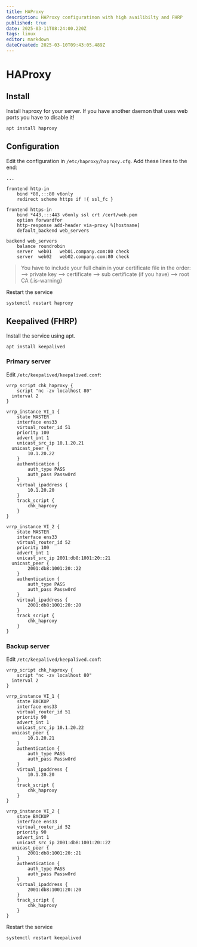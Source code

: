 ```yaml
---
title: HAProxy
description: HAProxy configuratinon with high availibilty and FHRP
published: true
date: 2025-03-11T08:24:00.220Z
tags: linux
editor: markdown
dateCreated: 2025-03-10T09:43:05.489Z
---
```


# HAProxy

## Install
Install haproxy for your server. If you have another daemon that uses web ports you have to disable it!
```
apt install haproxy
```

## Configuration
Edit the configuration in `/etc/haproxy/haproxy.cfg`. Add these lines to the end:
```
...

frontend http-in
	bind *80,:::80 v6only
	redirect scheme https if !{ ssl_fc }
  
frontend https-in
	bind *443,:::443 v6only ssl crt /cert/web.pem
	option forwardfor
	http-response add-header via-proxy %[hostname]
	default_backend web_servers
  
backend web_servers
	balance roundrobin
	server	web01	web01.company.com:80 check
	server	web02	web02.company.com:80 check
```

> You have to include your full chain in your certificate file in the order:
> --> private key
> --> certificate
> --> sub certificate (if you have)
> --> root CA
>{.is-warning}

Restart the service
```
systemctl restart haproxy
```

## Keepalived (FHRP)
Install the service using apt.
```
apt install keepalived
```

### Primary server
Edit `/etc/keepalived/keepalived.conf`:
```
vrrp_script chk_haproxy {
	script "nc -zv localhost 80"
  interval 2
}

vrrp_instance VI_1 { 
	state MASTER 
	interface ens33 
	virtual_router_id 51 
	priority 100	
	advert_int 1	
	unicast_src_ip 10.1.20.21
  unicast_peer {
		10.1.20.22
	}
	authentication {
		auth_type PASS
		auth_pass Passw0rd
	}
	virtual_ipaddress {
		10.1.20.20
	}
	track_script {
		chk_haproxy
	}
}

vrrp_instance VI_2 {
	state MASTER 
	interface ens33 
	virtual_router_id 52 
	priority 100
	advert_int 1
	unicast_src_ip 2001:db8:1001:20::21
  unicast_peer {
		2001:db8:1001:20::22
	}
	authentication {
		auth_type PASS
		auth_pass Passw0rd
	}
	virtual_ipaddress {
		2001:db8:1001:20::20
	}
	track_script {
		chk_haproxy
	}
}
```

### Backup server
Edit `/etc/keepalived/keepalived.conf`:
```
vrrp_script chk_haproxy {
	script "nc -zv localhost 80"
  interval 2
}

vrrp_instance VI_1 { 
	state BACKUP 
	interface ens33
	virtual_router_id 51 
	priority 90
	advert_int 1
	unicast_src_ip 10.1.20.22
  unicast_peer {
		10.1.20.21
	}
	authentication {
		auth_type PASS
		auth_pass Passw0rd
	}
	virtual_ipaddress {
		10.1.20.20
	}
	track_script {
		chk_haproxy
	}
}

vrrp_instance VI_2 {
	state BACKUP 
	interface ens33 
	virtual_router_id 52 
	priority 90
	advert_int 1
	unicast_src_ip 2001:db8:1001:20::22
  unicast_peer {
		2001:db8:1001:20::21
	}
	authentication {
		auth_type PASS
		auth_pass Passw0rd
	}
	virtual_ipaddress {
		2001:db8:1001:20::20
	}
	track_script {
		chk_haproxy
	}
}
```

Restart the service
```
systemctl restart keepalived
```